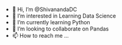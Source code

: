 - 👋 Hi, I’m @ShivanandaDC
- 👀 I’m interested in Learning Data Science
- 🌱 I’m currently learning Python
- 💞️ I’m looking to collaborate on Pandas
- 📫 How to reach me ...

<!---
ShivanandaDC/ShivanandaDC is a ✨ special ✨ repository because its `README.md` (this file) appears on your GitHub profile.
You can click the Preview link to take a look at your changes.
--->
